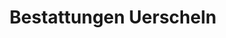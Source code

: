 ---
title: "Bestattungen Uerscheln"
url: /korschenbroich/bestattungen-uerscheln-regentenstrasse/
shop: Bestattungen
---